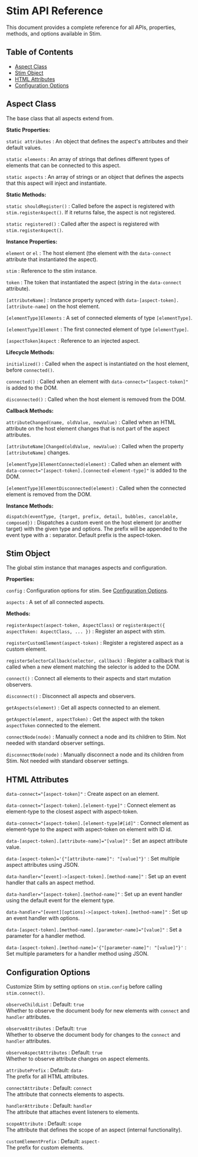 # Stim API Reference

This document provides a complete reference for all APIs, properties, methods, and options available in Stim.

## Table of Contents

- [Aspect Class](#aspect-class)
- [Stim Object](#stim-object)
- [HTML Attributes](#html-attributes)
- [Configuration Options](#configuration-options)

## Aspect Class

The base class that all aspects extend from.

**Static Properties:**

`static attributes`
: An object that defines the aspect's attributes and their default values.

`static elements`
: An array of strings that defines different types of elements that can be connected to this aspect.

`static aspects`
: An array of strings or an object that defines the aspects that this aspect will inject and instantiate.

**Static Methods:**

`static shouldRegister()`
: Called before the aspect is registered with `stim.registerAspect()`. If it returns false, the aspect is not registered.

`static registered()`
: Called after the aspect is registered with `stim.registerAspect()`.

**Instance Properties:**

`element` or `el`
: The host element (the element with the `data-connect` attribute that instantiated the aspect).

`stim`
: Reference to the stim instance.

`token`
: The token that instantiated the aspect (string in the `data-connect` attribute).

`[attributeName]`
: Instance property synced with `data-[aspect-token].[attribute-name]` on the host element.

`[elementType]Elements`
: A set of connected elements of type `[elementType]`.

`[elementType]Element`
: The first connected element of type `[elementType]`.

`[aspectToken]Aspect`
: Reference to an injected aspect.

**Lifecycle Methods:**

`initialized()`
: Called when the aspect is instantiated on the host element, before `connected()`.

`connected()`
: Called when an element with `data-connect="[aspect-token]"` is added to the DOM.

`disconnected()`
: Called when the host element is removed from the DOM.

**Callback Methods:**

`attributeChanged(name, oldValue, newValue)`
: Called when an HTML attribute on the host element changes that is not part of the aspect attributes.

`[attributeName]Changed(oldValue, newValue)`
: Called when the property `[attributeName]` changes.

`[elementType]ElementConnected(element)`
: Called when an element with `data-connect="[aspect-token].[connected-element-type]"` is added to the DOM.

`[elementType]ElementDisconnected(element)`
: Called when the connected element is removed from the DOM.

**Instance Methods:**

`dispatch(eventType, {target, prefix, detail, bubbles, cancelable, composed})`
: Dispatches a custom event on the host element (or another target) with the given type and options. The prefix will be appended to the event type with a : separator. Default prefix is the aspect-token.

## Stim Object

The global stim instance that manages aspects and configuration.

**Properties:**

`config`
: Configuration options for stim. See [Configuration Options](#configuration-options).

`aspects`
: A set of all connected aspects.

**Methods:**

`registerAspect(aspect-token, AspectClass)` or `registerAspect({ aspectToken: AspectClass, ... })`
: Register an aspect with stim.

`registerCustomElement(aspect-token)`
: Register a registered aspect as a custom element.

`registerSelectorCallback(selector, callback)`
: Register a callback that is called when a new element matching the selector is added to the DOM.

`connect()`
: Connect all elements to their aspects and start mutation observers.

`disconnect()`
: Disconnect all aspects and observers.

`getAspects(element)`
: Get all aspects connected to an element.

`getAspect(element, aspectToken)`
: Get the aspect with the token `aspectToken` connected to the element.

`connectNode(node)`
: Manually connect a node and its children to Stim. Not needed with standard observer settings.

`disconnectNode(node)`
: Manually disconnect a node and its children from Stim. Not needed with standard observer settings.

## HTML Attributes

`data-connect="[aspect-token]"`
: Create aspect on an element.

`data-connect="[aspect-token].[element-type]"`
: Connect element as element-type to the closest aspect with aspect-token.

`data-connect="[aspect-token].[element-type]#[id]"`
: Connect element as element-type to the aspect with aspect-token on element with ID id.

`data-[aspect-token].[attribute-name]="[value]"`
: Set an aspect attribute value.

`data-[aspect-token]='{"[attribute-name]": "[value]"}'`
: Set multiple aspect attributes using JSON.

`data-handler="[event]->[aspect-token].[method-name]"`
: Set up an event handler that calls an aspect method.

`data-handler="[aspect-token].[method-name]"`
: Set up an event handler using the default event for the element type.

`data-handler="[event][options]->[aspect-token].[method-name]"`
: Set up an event handler with options.

`data-[aspect-token].[method-name].[parameter-name]="[value]"`
: Set a parameter for a handler method.

`data-[aspect-token].[method-name]='{"[parameter-name]": "[value]"}'`
: Set multiple parameters for a handler method using JSON.

## Configuration Options

Customize Stim by setting options on `stim.config` before calling `stim.connect()`.

`observeChildList`
: Default: `true`  
  Whether to observe the document body for new elements with `connect` and `handler` attributes.

`observeAttributes`
: Default: `true`  
  Whether to observe the document body for changes to the `connect` and `handler` attributes.

`observeAspectAttributes`
: Default: `true`  
  Whether to observe attribute changes on aspect elements.

`attributePrefix`
: Default: `data-`  
  The prefix for all HTML attributes.

`connectAttribute`
: Default: `connect`  
  The attribute that connects elements to aspects.

`handlerAttribute`
: Default: `handler`  
  The attribute that attaches event listeners to elements.

`scopeAttribute`
: Default: `scope`  
  The attribute that defines the scope of an aspect (internal functionality).

`customElementPrefix`
: Default: `aspect-`  
  The prefix for custom elements.
